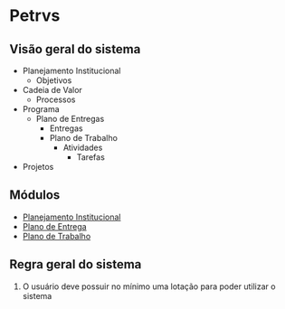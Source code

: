 # Petrvs

## Visão geral do sistema

- Planejamento Institucional
  - Objetivos
- Cadeia de Valor
  - Processos
- Programa
  - Plano de Entregas
    - Entregas
    - Plano de Trabalho
	  - Atividades
	    - Tarefas
- Projetos  

## Módulos

* [Planejamento Institucional](./Gestao/planejamento_institucional.md)
* [Plano de Entrega](./Gestao/plano_entrega.md)
* [Plano de Trabalho](./Gestao/plano_trabalho.md)

## Regra geral do sistema

1) O usuário deve possuir no mínimo uma lotação para poder utilizar o sistema